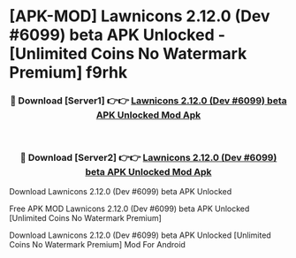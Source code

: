 # [APK-MOD] Lawnicons 2.12.0 (Dev #6099) beta APK Unlocked - [Unlimited Coins No Watermark Premium] f9rhk



<div align="center">
<h3>🔴 Download [Server1] 👉👉 <a href="https://momento.my/?title=Lawnicons_2.12.0_(Dev_#6099)_beta_APK_Unlocked">Lawnicons 2.12.0 (Dev #6099) beta APK Unlocked Mod Apk</a></h3><br>

<h3>🔴 Download [Server2] 👉👉 <a href="https://momento.my/?title=Lawnicons_2.12.0_(Dev_#6099)_beta_APK_Unlocked">Lawnicons 2.12.0 (Dev #6099) beta APK Unlocked Mod Apk</a></h3>
</div>



Download Lawnicons 2.12.0 (Dev #6099) beta APK Unlocked 

Free APK MOD Lawnicons 2.12.0 (Dev #6099) beta APK Unlocked [Unlimited Coins No Watermark Premium]

Download Lawnicons 2.12.0 (Dev #6099) beta APK Unlocked [Unlimited Coins No Watermark Premium] Mod For Android
